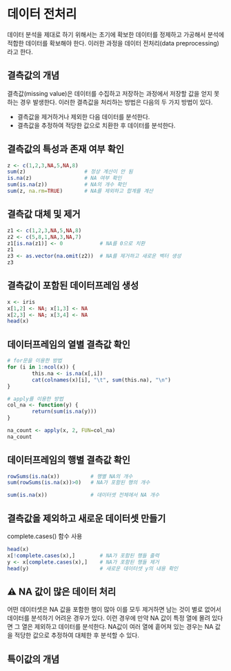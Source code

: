 # 데이터 전처리
데이터 분석을 제대로 하기 위해서는 초기에 확보한 데이터를 정제하고 가공해서 분석에 적합한 데이터를 확보해야 한다. 이러한 과정을 데이터 전처리(data preprocessing)라고 한다.  
## 결측값의 개념
결측값(missing value)은 데이터를 수집하고 저장하는 과정에서 저장할 값을 얻지 못하는 경우 발생한다. 이러한 결측값을 처리하는 방법은 다음의 두 가지 방법이 있다.  
* 결측값을 제거하거나 제외한 다음 데이터를 분석한다.
* 결측값을 추정하여 적당한 값으로 치환한 후 데이터를 분석한다.

## 결측값의 특성과 존재 여부 확인
```R
z <- c(1,2,3,NA,5,NA,8)
sum(z)                   # 정상 계산이 안 됨
is.na(z)                 # NA 여부 확인
sum(is.na(z))            # NA의 개수 확인
sum(z, na.rm=TRUE)       # NA를 제외하고 합계를 계산
```

## 결측값 대체 및 제거
```R
z1 <- c(1,2,3,NA,5,NA,8)
z2 <- c(5,8,1,NA,3,NA,7)
z1[is.na(z1)] <- 0            # NA를 0으로 치환
z1
z3 <- as.vector(na.omit(z2))  # NA를 제거하고 새로운 벡터 생성
z3
```

## 결측값이 포함된 데이터프레임 생성
```R
x <- iris
x[1,2] <- NA; x[1,3] <- NA
x[2,3] <- NA; x[3,4] <- NA
head(x)
```

## 데이터프레임의 열별 결측값 확인
```R
# for문을 이용한 방법
for (i in 1:ncol(x)) {
        this.na <- is.na(x[,i])
        cat(colnames(x)[i], "\t", sum(this.na), "\n")
}

# apply를 이용한 방법
col_na <- function(y) {
        return(sum(is.na(y)))
}

na_count <- apply(x, 2, FUN=col_na)
na_count
```

## 데이터프레임의 행별 결측값 확인
```R
rowSums(is.na(x))          # 행별 NA의 개수
sum(rowSums(is.na(x))>0)   # NA가 포함된 행의 개수

sum(is.na(x))              # 데이터셋 전체에서 NA 개수
```

## 결측값을 제외하고 새로운 데이터셋 만들기
complete.cases() 함수 사용
```R
head(x)
x[!complete.cases(x),]        # NA가 포함된 행들 출력
y <- x[complete.cases(x),]    # NA가 포함된 행들 제거
head(y)                       # 새로운 데이터셋 y의 내용 확인
```

## ⚠️ NA 값이 많은 데이터 처리
어떤 데이터셋은 NA 값을 포함한 행이 많아 이를 모두 제거하면 남는 것이 별로 없어서 데이터를 분석하기 어려운 경우가 있다. 이런 경우에 만약 NA 값이 특정 열에 몰려 있다면 그 열은 제외하고 데이터를 분석한다. NA값이 여러 열에 흩어져 있는 경우는 NA 값을 적당한 값으로 추정하여 대체한 후 분석할 수 있다.

## 특이값의 개념



